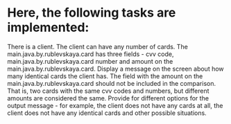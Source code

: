 # Here, the following tasks are implemented:
There is a client.
The client can have any number of cards.
The main.java.by.rublevskaya.card has three fields - cvv code, main.java.by.rublevskaya.card number and amount on the main.java.by.rublevskaya.card.
Display a message on the screen about how many identical cards the client has.
The field with the amount on the main.java.by.rublevskaya.card should not be included in the comparison.
That is, two cards with the same cvv codes and numbers, but different amounts are considered the same.
Provide for different options for the output message - for example, the client does not have any cards at all,
the client does not have any identical cards and other possible situations.
